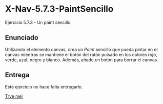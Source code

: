 # X-Nav-5.7.3-PaintSencillo
Ejercicio 5.7.3 - Un paint sencillo

## Enunciado

Utilizando el elemento canvas, crea un <i>Paint</i> sencillo que pueda pintar en el canvas mientras se mantiene el botón del ratón pulsado en los colores rojo, verde, azul, negro y blanco. Además, añade un botón para borrar el canvas.

## Entrega

Este ejercicio no hace falta entregarlo.

[Trye me!](https://merinhunter.github.io/X-Nav-5.7.3-PaintSencillo/.)
